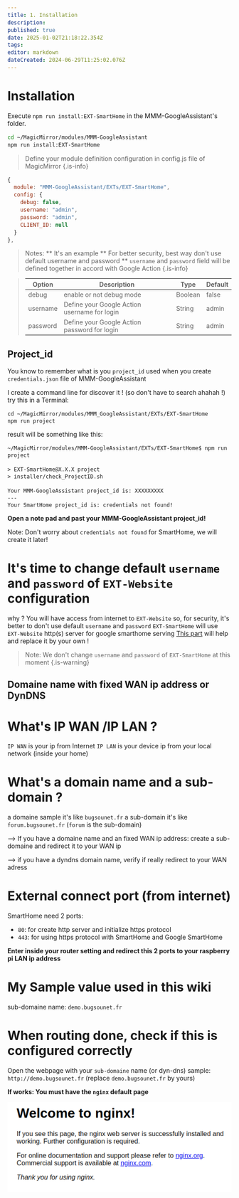 ```yaml
---
title: 1. Installation
description: 
published: true
date: 2025-01-02T21:18:22.354Z
tags: 
editor: markdown
dateCreated: 2024-06-29T11:25:02.076Z
---
```


# Installation

Execute `npm run install:EXT-SmartHome` in the MMM-GoogleAssistant's folder.

```sh
cd ~/MagicMirror/modules/MMM-GoogleAssistant
npm run install:EXT-SmartHome
```

> Define your module definition configuration in config.js file of MagicMirror
{.is-info}

```js
{
  module: "MMM-GoogleAssistant/EXTs/EXT-SmartHome",
  config: {
    debug: false,
    username: "admin",
    password: "admin",
    CLIENT_ID: null
  }
},
```

> Notes:
>  ** It's an example
>  ** For better security, best way don't use default username and password
>  ** `username` and `password` field will be defined together in accord with Google Action
{.is-info}

> | Option  | Description | Type | Default |
> | ------- | --- | --- | --- |
> | debug | enable or not debug mode | Boolean | false
> | username | Define your Google Action username for login | String | admin
> | password | Define your Google Action password for login | String | admin

## Project_id
You know to remember what is you `project_id` used when you create `credentials.json` file of MMM-GoogleAssistant

I create a command line for discover it ! (so don't have to search ahahah !)
try this in a Terminal:
```
cd ~/MagicMirror/modules/MMM_GoogleAssistant/EXTs/EXT-SmartHome
npm run project
```
result will be something like this:
```
~/MagicMirror/modules/MMM-GoogleAssistant/EXTs/EXT-SmartHome$ npm run project

> EXT-SmartHome@X.X.X project
> installer/check_ProjectID.sh

Your MMM-GoogleAssistant project_id is: XXXXXXXXX
---
Your SmartHome project_id is: credentials not found!
```

**Open a note pad and past your MMM-GoogleAssistant project_id!**

Note: Don't worry about `credentials not found` for SmartHome, we will create it later!

# It's time to change default `username` and `password` of `EXT-Website` configuration
why ?
You will have access from internet to `EXT-Website` so, for security, it's better to don't use default `username` and `password`
`EXT-SmartHome` will use `EXT-Website` http(s) server for google smarthome serving
[This part](https://wiki.bugsounet.fr/en/EXT-Website#configuration) will help and replace it by your own !

> Note: We don't change `username` and `password` of `EXT-SmartHome` at this moment
{.is-warning}


## Domaine name with fixed WAN ip address or DynDNS

# What's IP WAN /IP LAN ?
`IP WAN` is your ip from Internet
`IP LAN` is your device ip from your local network (inside your home)

# What's a domain name and a sub-domain ?

a domaine sample it's like `bugsounet.fr`
a sub-domain it's like `forum.bugsounet.fr` (`forum` is the sub-domain)

--> If you have a domaine name and an fixed WAN ip address:
create a sub-domaine and redirect it to your WAN ip

--> if you have a dyndns domain name, verify if really redirect to your WAN adress
# External connect port (from internet)
SmartHome need 2 ports:
 * `80`: for create http server and initialize https protocol
 * `443`: for using https protocol with SmartHome and Google SmartHome

**Enter inside your router setting and redirect this 2 ports to your raspberry pi LAN ip address**

# My Sample value used in this wiki

sub-domaine name: `demo.bugsounet.fr`

# When routing done, check if this is configured correctly

Open the webpage with your `sub-domaine` name (or dyn-dns)
sample: `http://demo.bugsounet.fr` (replace `demo.bugsounet.fr` by yours)

**If works: You must have the `nginx` default page**

![nginx.png](/resources/smarthome/nginx.png)

